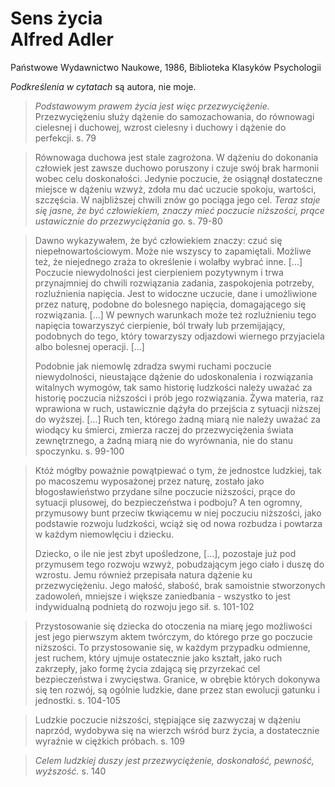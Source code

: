 # Sens życia <br /> Alfred Adler

Państwowe Wydawnictwo Naukowe, 1986, Biblioteka Klasyków Psychologii

*Podkreślenia w cytatach* są autora, nie moje.


>  *Podstawowym prawem życia jest więc przezwyciężenie.* Przezwyciężeniu służy dążenie do samozachowania, do równowagi cielesnej i duchowej, wzrost cielesny i duchowy i dążenie do perfekcji.
s. 79

> Równowaga duchowa jest stale zagrożona. W dążeniu do dokonania człowiek jest zawsze duchowo poruszony i czuje swój brak harmonii wobec celu doskonałości. Jedynie poczucie, że osiągnął dostateczne miejsce w dążeniu wzwyż, zdoła mu dać uczucie spokoju, wartości, szczęścia. W najbliższej chwili znów go pociąga jego cel. *Teraz staje się jasne, że być człowiekiem, znaczy mieć poczucie niższości, prące ustawicznie do przezwyciężania go.*
> s. 79-80

> Dawno wykazywałem, że być człowiekiem znaczy: czuć się niepełnowartościowym. Może nie wszyscy to zapamiętali. Możliwe też, że niejednego zraża to określenie i wolałby wybrać inne. [...] Poczucie niewydolności jest cierpieniem pozytywnym i trwa przynajmniej do chwili rozwiązania zadania, zaspokojenia potrzeby, rozluźnienia napięcia. Jest to widoczne uczucie, dane i umożliwione przez naturę, podobne do bolesnego napięcia, domagającego się rozwiązania. [...] W pewnych warunkach może też rozluźnieniu tego napięcia towarzyszyć cierpienie, ból trwały lub przemijający, podobnych do tego, który towarzyszy odjazdowi wiernego przyjaciela albo bolesnej operacji. [...] 
>
> Podobnie jak niemowlę zdradza swymi ruchami poczucie niewydolności, nieustające dążenie do udoskonalenia i rozwiązania witalnych wymogów, tak samo historię ludzkości należy uważać za historię poczucia niższości i prób jego rozwiązania. Żywa materia, raz wprawiona w ruch, ustawicznie dążyła do przejścia z sytuacji niższej do wyższej. [...] Ruch ten, którego żadną miarą nie należy uważać za wiodący ku śmierci, zmierza raczej do przezwyciężenia świata zewnętrznego, a żadną miarą nie do wyrównania, nie do stanu spoczynku.
> s. 99-100


> Któż mógłby poważnie powątpiewać o tym, że jednostce ludzkiej, tak po macoszemu wyposażonej przez naturę, zostało jako błogosławieństwo przydane silne poczucie niższości, prące do sytuacji plusowej, do bezpieczeństwa i podboju? A ten ogromny, przymusowy bunt przeciw tkwiącemu w niej poczuciu niższości, jako podstawie rozwoju ludzkości, wciąż się od nowa rozbudza i powtarza w każdym niemowlęciu i dziecku.
> 
> Dziecko, o ile nie jest zbyt upośledzone, [...], pozostaje już pod przymusem tego rozwoju wzwyż, pobudzającym jego ciało i duszę do wzrostu. Jemu również przepisała natura dążenie ku przezwyciężeniu. Jego małość, słabość, brak samoistnie stworzonych zadowoleń, mniejsze i większe zaniedbania - wszystko to jest indywidualną podnietą do rozwoju jego sił.
> s. 101-102

> Przystosowanie się dziecka do otoczenia na miarę jego możliwości jest jego pierwszym aktem twórczym, do którego prze go poczucie niższości. To przystosowanie się, w każdym przypadku odmienne, jest ruchem, który ujmuje ostatecznie jako kształt, jako ruch zakrzepły, jako formę życia zdającą się przyrzekać cel bezpieczeństwa i zwycięstwa. Granice, w obrębie których dokonywa się ten rozwój, są ogólnie ludzkie, dane przez stan ewolucji gatunku i jednostki.
> s. 104-105

> Ludzkie poczucie niższości, stępiające się zazwyczaj w dążeniu naprzód, wydobywa się na wierzch wśród burz życia, a dostatecznie wyraźnie w ciężkich próbach.
> s. 109

> *Celem ludzkiej duszy jest przezwyciężenie, doskonałość, pewność, wyższość.*
> s. 140

>  
